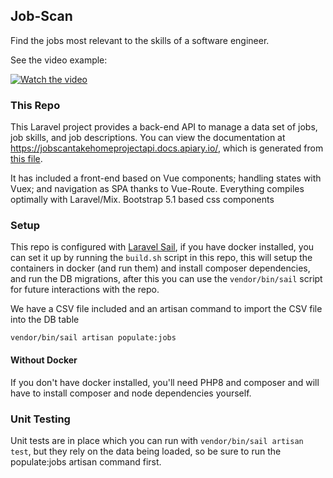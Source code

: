 ## Job-Scan

Find the jobs most relevant to the skills of a software engineer.

See the video example:

[![Watch the video](https://i9.ytimg.com/vi/Tpj7JBSDI5M/mq1.jpg?sqp=CJCzhJEG&rs=AOn4CLCAi_zbwNQNa-JrMyGPWNO8UDArnA)](https://youtu.be/B7QXknPtWi0)


### This Repo

This Laravel project provides a back-end API to manage a data set of jobs, job skills, and job descriptions. You can view the documentation at https://jobscantakehomeprojectapi.docs.apiary.io/, which is generated from [this file](openapi.yaml).

It has included a front-end based on Vue components; handling states with Vuex; and navigation as SPA thanks to Vue-Route.
Everything compiles optimally with Laravel/Mix.
Bootstrap 5.1 based css components

### Setup

This repo is configured with [Laravel Sail](https://laravel.com/docs/8.x/sail), if you have docker installed, you can set it up by running the `build.sh` script in this repo, this will setup the containers in docker (and run them) and install composer dependencies, and run the DB migrations, after this you can use the `vendor/bin/sail` script for future interactions with the repo.

We have a CSV file included and an artisan command to import the CSV file into the DB table

`vendor/bin/sail artisan populate:jobs`

#### Without Docker

If you don't have docker installed, you'll need PHP8 and composer and will have to install composer and node dependencies yourself.

### Unit Testing

Unit tests are in place which you can run with `vendor/bin/sail artisan test`, but they rely on the data being loaded, so be sure to run the populate:jobs artisan command first.

